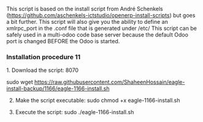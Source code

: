 This script is based on the install script from André Schenkels (https://github.com/aschenkels-ictstudio/openerp-install-scripts)
but goes a bit further. This script will also give you the ability to define an xmlrpc_port in the .conf file that is generated under /etc/
This script can be safely used in a multi-odoo code base server because the default Odoo port is changed BEFORE the Odoo is started.

<h3>Installation procedure 11</h3>
1. Download the script: 8070

sudo wget https://raw.githubusercontent.com/ShaheenHossain/eagle-install-backup/1166/eagle-1166-install.sh

2. Make the script executable:
sudo chmod +x eagle-1166-install.sh

3. Execute the script:
sudo ./eagle-1166-install.sh
```
